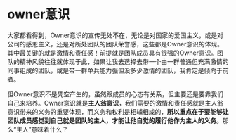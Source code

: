 # owner意识

大家都看得到，Owner意识的宣传无处不在，无论是对国家的爱国主义，或是对公司的感恩主义，还是对所处团队的团队荣誉感，这些都是Owner意识的体现。其中最关键的就是激情和责任感！前提就是团队成员具有很强的Owner意识。团队的精神风貌往往就体现于此，如果让我去选择去带一个由一群普通但充满激情的同事组成的团队，或是带一群单兵能力强但没多少激情的团队，我肯定是倾向于前者。

但Owner意识不是凭空产生的，虽然跟成员的心态有关系，但主要还是要靠我们自己来培养。Owner意识就是**主人翁意识**，我们需要的激情和责任感就是主人翁意识带来的义务的重要体现，而义务和权利是相辅相成的，**所以重点在于要能够让团队成员感觉到自己就是团队的主人，才能让他自觉的履行他作为主人的义务**。那么“主人”意味着什么？

